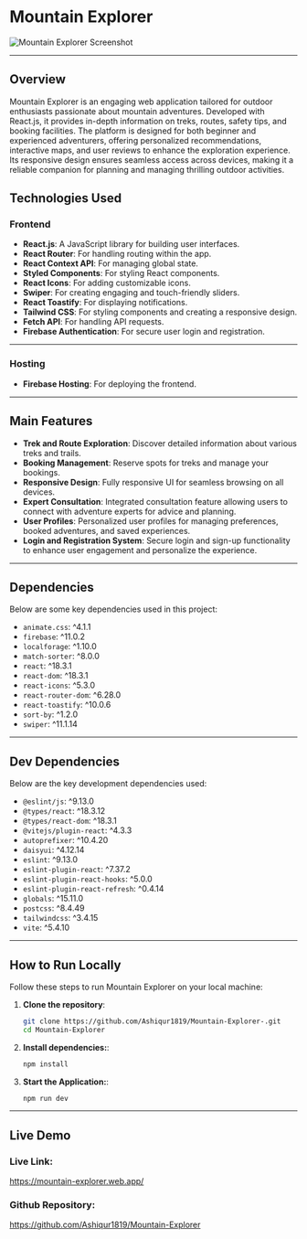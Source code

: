 
# Mountain Explorer

![Mountain Explorer Screenshot](https://i.ibb.co.com/JzwMNV3/mountain-explorer.png)

---

## Overview
Mountain Explorer is an engaging web application tailored for outdoor enthusiasts passionate about mountain adventures. Developed with React.js, it provides in-depth information on treks, routes, safety tips, and booking facilities. The platform is designed for both beginner and experienced adventurers, offering personalized recommendations, interactive maps, and user reviews to enhance the exploration experience. Its responsive design ensures seamless access across devices, making it a reliable companion for planning and managing thrilling outdoor activities.


## Technologies Used
### Frontend
- **React.js**: A JavaScript library for building user interfaces.
- **React Router**: For handling routing within the app.
- **React Context API**: For managing global state.
- **Styled Components**: For styling React components.
- **React Icons**: For adding customizable icons.
- **Swiper**: For creating engaging and touch-friendly sliders.
- **React Toastify**: For displaying notifications. 
- **Tailwind CSS**: For styling components and creating a responsive design.
- **Fetch API**: For handling API requests. 
- **Firebase Authentication**: For secure user login and registration.
---

### Hosting
- **Firebase Hosting**: For deploying the frontend.
---

## Main Features
- **Trek and Route Exploration**: Discover detailed information about various treks and trails.
- **Booking Management**: Reserve spots for treks and manage your bookings.
- **Responsive Design**: Fully responsive UI for seamless browsing on all devices.   
- **Expert Consultation**: Integrated consultation feature allowing users to connect with adventure experts for advice and planning.
- **User Profiles**: Personalized user profiles for managing preferences, booked adventures, and saved experiences.
- **Login and Registration System**: Secure login and sign-up functionality to enhance user engagement and personalize the experience. 

---

## Dependencies

Below are some key dependencies used in this project:

- `animate.css`: ^4.1.1
- `firebase`: ^11.0.2
- `localforage`: ^1.10.0
- `match-sorter`: ^8.0.0
- `react`: ^18.3.1
- `react-dom`: ^18.3.1
- `react-icons`: ^5.3.0
- `react-router-dom`: ^6.28.0
- `react-toastify`: ^10.0.6
- `sort-by`: ^1.2.0
- `swiper`: ^11.1.14

---


## Dev Dependencies

Below are the key development dependencies used:

- `@eslint/js`: ^9.13.0
- `@types/react`: ^18.3.12
- `@types/react-dom`: ^18.3.1
- `@vitejs/plugin-react`: ^4.3.3
- `autoprefixer`: ^10.4.20
- `daisyui`: ^4.12.14
- `eslint`: ^9.13.0
- `eslint-plugin-react`: ^7.37.2
- `eslint-plugin-react-hooks`: ^5.0.0
- `eslint-plugin-react-refresh`: ^0.4.14
- `globals`: ^15.11.0
- `postcss`: ^8.4.49
- `tailwindcss`: ^3.4.15
- `vite`: ^5.4.10

---

## How to Run Locally

Follow these steps to run Mountain Explorer on your local machine:

1. **Clone the repository**:

   ```bash
   git clone https://github.com/Ashiqur1819/Mountain-Explorer-.git
   cd Mountain-Explorer
   
2. **Install dependencies:**:
   ```bash
   npm install

3. **Start the Application:**:
   ```bash
   npm run dev
---

## Live Demo
### Live Link:
https://mountain-explorer.web.app/
### Github Repository:
https://github.com/Ashiqur1819/Mountain-Explorer
